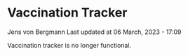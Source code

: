 Vaccination Tracker
================
Jens von Bergmann
Last updated at 06 March, 2023 - 17:09

Vaccination tracker is no longer functional.
